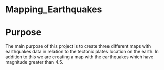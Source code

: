 # Mapping_Earthquakes
# Purpose
The main purpose of this project is to create three different maps with earthquakes data in relation to the tectonic plates location on the earth. In addition to this we are creating a map with the earthquakes which have magnitude greater than 4.5.
